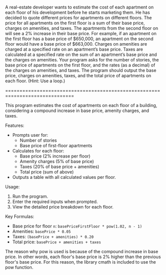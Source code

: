A real-estate developer wants to estimate the cost of each apartment on each floor
of his development before he starts marketing them. He has decided to quote different
prices for apartments on different floors. The price for all apartments on
the first floor is a sum of their base price, charges on amenities, and taxes. The
apartments from the second floor on will see a 2% increase in their base price.
For example, if an apartment on the first floor has a base price of $650,000, an
apartment on the second floor would have a base price of $663,000. Charges
on amenities are charged at a specified rate on an apartment’s base price. Taxes
are calculated at a specified rate on the sum of an apartment’s base price and the
charges on amenities. Your program asks for the number of stories, the base price
of apartments on the first floor, and the rates (as a decimal) of the charges on amenities,
and taxes. The program should output the base price, charges on amenities,
taxes, and the total price of apartments on each floor. (Hint: Use a loop.)

==============================================================================

This program estimates the cost of apartments on each floor of a building,
considering a compound increase in base price, amenity charges, and taxes.

Features:
- Prompts user for:
  - Number of stories
  - Base price of first-floor apartments
- Calculates for each floor:
  - Base price (2% increase per floor)
  - Amenity charges (5% of base price)
  - Taxes (20% of base price + amenities)
  - Total price (sum of above)
- Outputs a table with all calculated values per floor.

Usage:
1. Run the program.
2. Enter the required inputs when prompted.
3. View the detailed price breakdown for each floor.

Key Formulas:
- Base price for floor `n`: `basePriceFirstFloor * pow(1.02, n - 1)`
- Amenities: `basePrice * 0.05`
- Taxes: `(basePrice + amenities) * 0.20`
- Total price: `basePrice + amenities + taxes`

The reason why pow is used is because of the compound increase in base price.
In other words, each floor's base price is 2% higher than the previous floor's base price.
For this reason, the library cmath is included to use the pow function.